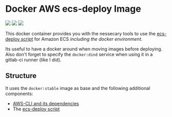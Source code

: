 # Docker AWS ecs-deploy Image

[![](https://img.shields.io/microbadger/layers/pixelgmbh/docker-ecs-deploy.svg)](https://microbadger.com/images/pixelgmbh/docker-ecs-deploy)
[![](https://img.shields.io/microbadger/image-size/pixelgmbh/docker-ecs-deploy.svg)](https://microbadger.com/images/pixelgmbh/docker-ecs-deploy)
[![](https://img.shields.io/docker/pulls/pixelgmbh/docker-ecs-deploy.svg)](https://hub.docker.com/r/pixelgmbh/docker-ecs-deploy)

This docker container provides you with the nessecary tools to use the [ecs-deploy script](https://github.com/silinternational/ecs-deploy) for Amazon ECS _including the docker environment_.

Its useful to have a docker around when moving images before deploying. Also don't forget to specify the `docker:dind` service when using it in a gitlab-ci runner (like I did).

## Structure

It uses the `docker:stable` image as base and the following additional components:

* [AWS-CLI and its dependencies](https://docs.aws.amazon.com/de_de/cli/latest/userguide/awscli-install-linux.html)
* The [ecs-deploy script](https://github.com/silinternational/ecs-deploy)
